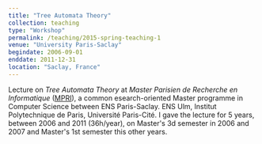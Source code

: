 ```yaml
---
title: "Tree Automata Theory"
collection: teaching
type: "Workshop"
permalink: /teaching/2015-spring-teaching-1
venue: "University Paris-Saclay"
begindate: 2006-09-01
enddate: 2011-12-31
location: "Saclay, France"
---
```


Lecture on _Tree Automata Theory_ at _Master Parisien de Recherche en Informatique_ 
([MPRI](https://wikimpri.dptinfo.ens-paris-saclay.fr/doku.php?id=start)), 
a common esearch-oriented Master programme in Computer Science
between ENS Paris-Saclay. ENS Ulm, Institut Polytechnique de Paris, Université Paris-Cité.
I gave the lecture for 5 years, between 2006 and 2011 (36h/year), 
on Master's 3d semester in 2006 and 2007 and Master's 1st semester this other years.

